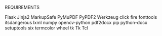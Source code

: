 REQUIREMENTS 

Flask
Jinja2
MarkupSafe
PyMuPDF
PyPDF2
Werkzeug
click
fire
fonttools
itsdangerous
lxml
numpy
opencv-python
pdf2docx
pip
python-docx
setuptools
six
termcolor
wheel
tk
Tk
Tcl
